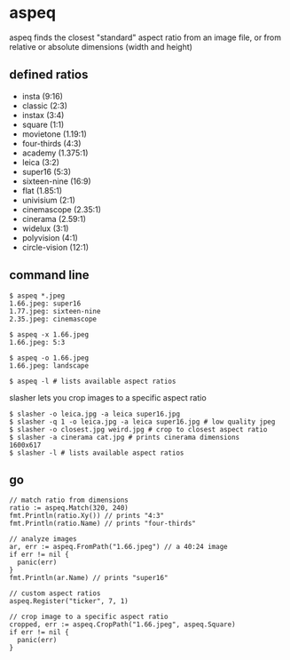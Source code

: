 # aspeq

aspeq finds the closest "standard" aspect ratio from an image file, or from relative or absolute dimensions (width and height)

## defined ratios

* insta (9:16)
* classic (2:3)
* instax (3:4)
* square (1:1)
* movietone (1.19:1)
* four-thirds (4:3)
* academy (1.375:1)
* leica (3:2)
* super16 (5:3)
* sixteen-nine (16:9)
* flat (1.85:1)
* univisium (2:1)
* cinemascope (2.35:1)
* cinerama (2.59:1)
* widelux (3:1)
* polyvision (4:1)
* circle-vision (12:1)

## command line

```
$ aspeq *.jpeg
1.66.jpeg: super16
1.77.jpeg: sixteen-nine
2.35.jpeg: cinemascope

$ aspeq -x 1.66.jpeg
1.66.jpeg: 5:3

$ aspeq -o 1.66.jpeg
1.66.jpeg: landscape

$ aspeq -l # lists available aspect ratios

```
slasher lets you crop images to a specific aspect ratio

```
$ slasher -o leica.jpg -a leica super16.jpg
$ slasher -q 1 -o leica.jpg -a leica super16.jpg # low quality jpeg
$ slasher -o closest.jpg weird.jpg # crop to closest aspect ratio
$ slasher -a cinerama cat.jpg # prints cinerama dimensions
1600x617
$ slasher -l # lists available aspect ratios
```

## go

```
// match ratio from dimensions
ratio := aspeq.Match(320, 240)
fmt.Println(ratio.Xy()) // prints "4:3"
fmt.Println(ratio.Name) // prints "four-thirds"

// analyze images
ar, err := aspeq.FromPath("1.66.jpeg") // a 40:24 image
if err != nil {
  panic(err)
}
fmt.Println(ar.Name) // prints "super16"

// custom aspect ratios
aspeq.Register("ticker", 7, 1)

// crop image to a specific aspect ratio
cropped, err := aspeq.CropPath("1.66.jpeg", aspeq.Square)
if err != nil {
  panic(err)
}
```
